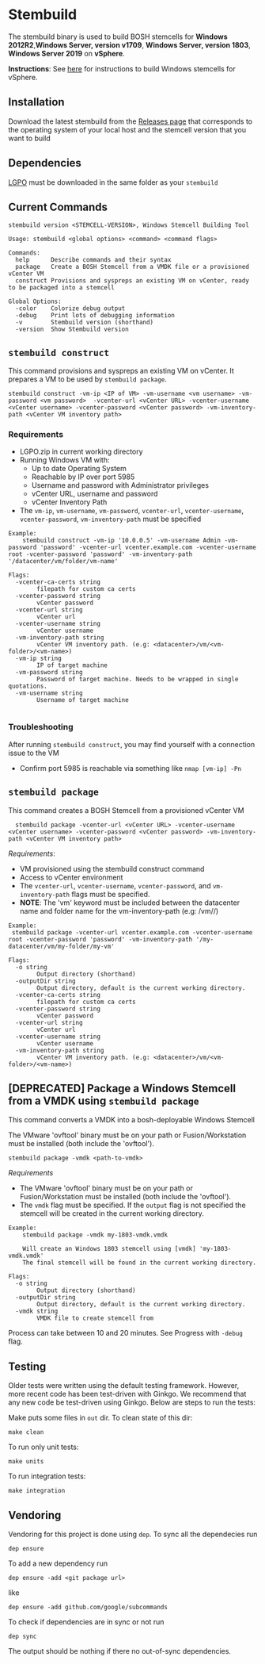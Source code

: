 # Stembuild

The stembuild binary is used to build BOSH stemcells for **Windows 2012R2**,**Windows Server, version v1709**, **Windows Server, version 1803**, **Windows Server 2019** on **vSphere**. 

**Instructions**: See [here](https://bosh.io/docs/windows-stemcell-create/) for instructions to build Windows stemcells for vSphere.

## Installation
Download the latest stembuild from the [Releases page](https://github.com/cloudfoundry-incubator/stembuild/releases) that corresponds to the operating system of your local host and the stemcell version that you want to build

## Dependencies
[LGPO](https://www.microsoft.com/en-us/download/details.aspx?id=55319) must be downloaded in the same folder as your `stembuild`

## Current Commands
```
stembuild version <STEMCELL-VERSION>, Windows Stemcell Building Tool

Usage: stembuild <global options> <command> <command flags>

Commands:
  help		Describe commands and their syntax
  package	Create a BOSH Stemcell from a VMDK file or a provisioned vCenter VM
  construct	Provisions and syspreps an existing VM on vCenter, ready to be packaged into a stemcell

Global Options:
  -color	Colorize debug output
  -debug	Print lots of debugging information
  -v		Stembuild version (shorthand)
  -version	Show Stembuild version

```
## `stembuild construct`

This command provisions and syspreps an existing VM on vCenter. It prepares a VM to be used by `stembuild package`.

```
stembuild construct -vm-ip <IP of VM> -vm-username <vm username> -vm-password <vm password>  -vcenter-url <vCenter URL> -vcenter-username <vCenter username> -vcenter-password <vCenter password> -vm-inventory-path <vCenter VM inventory path>
```

### Requirements
- LGPO.zip in current working directory
- Running Windows VM with:
	- Up to date Operating System
	- Reachable by IP over port 5985
	- Username and password with Administrator privileges
	- vCenter URL, username and password
	- vCenter Inventory Path
- The `vm-ip`, `vm-username`, `vm-password`, `vcenter-url`, `vcenter-username`, `vcenter-password`, `vm-inventory-path` must be specified

```
Example:
	stembuild construct -vm-ip '10.0.0.5' -vm-username Admin -vm-password 'password' -vcenter-url vcenter.example.com -vcenter-username root -vcenter-password 'password' -vm-inventory-path '/datacenter/vm/folder/vm-name'

Flags:
  -vcenter-ca-certs string
    	filepath for custom ca certs
  -vcenter-password string
    	vCenter password
  -vcenter-url string
    	vCenter url
  -vcenter-username string
    	vCenter username
  -vm-inventory-path string
    	vCenter VM inventory path. (e.g: <datacenter>/vm/<vm-folder>/<vm-name>)
  -vm-ip string
    	IP of target machine
  -vm-password string
    	Password of target machine. Needs to be wrapped in single quotations.
  -vm-username string
    	Username of target machine
	
```

### Troubleshooting
After running `stembuild construct`, you may find yourself with a connection issue to the VM
- Confirm port 5985 is reachable via something like `nmap [vm-ip] -Pn`


## `stembuild package`

This command creates a BOSH Stemcell from a provisioned vCenter VM 

```
  stembuild package -vcenter-url <vCenter URL> -vcenter-username <vCenter username> -vcenter-password <vCenter password> -vm-inventory-path <vCenter VM inventory path>
```

*Requirements*:
- VM provisioned using the stembuild construct command
- Access to vCenter environment
- The `vcenter-url`, `vcenter-username`, `vcenter-password`, and `vm-inventory-path` flags must be specified.
- **NOTE**: The 'vm' keyword must be included between the datacenter name and folder name for the vm-inventory-path (e.g: <datacenter>/vm/<vm-folder>/<vm-name>)
 
```
Example:
 stembuild package -vcenter-url vcenter.example.com -vcenter-username root -vcenter-password 'password' -vm-inventory-path '/my-datacenter/vm/my-folder/my-vm'

Flags:
  -o string
    	Output directory (shorthand)
  -outputDir string
    	Output directory, default is the current working directory.
  -vcenter-ca-certs string
    	filepath for custom ca certs
  -vcenter-password string
    	vCenter password
  -vcenter-url string
    	vCenter url
  -vcenter-username string
    	vCenter username
  -vm-inventory-path string
    	vCenter VM inventory path. (e.g: <datacenter>/vm/<vm-folder>/<vm-name>)
```

## [DEPRECATED] Package a Windows Stemcell from a VMDK using `stembuild package`

This command converts a VMDK into a bosh-deployable Windows Stemcell 

The VMware 'ovftool' binary must be on your path or Fusion/Workstation must be installed (both include the 'ovftool').

```
stembuild package -vmdk <path-to-vmdk>
```

*Requirements*
- The VMware 'ovftool' binary must be on your path or Fusion/Workstation must be installed (both include the 'ovftool').
- The `vmdk` flag must be specified.  If the `output` flag is not specified the stemcell will be created in the current working directory.

```
Example:
	stembuild package -vmdk my-1803-vmdk.vmdk
	
	Will create an Windows 1803 stemcell using [vmdk] 'my-1803-vmdk.vmdk'
	The final stemcell will be found in the current working directory.

Flags:
  -o string
    	Output directory (shorthand)
  -outputDir string
    	Output directory, default is the current working directory.
  -vmdk string
    	VMDK file to create stemcell from

```

Process can take between 10 and 20 minutes. See Progress with `-debug` flag.

## Testing

Older tests were written using the default testing framework.  However, more recent code
has been test-driven with Ginkgo.  We recommend that any new code be test-driven using Ginkgo.
Below are steps to run the tests:

Make puts some files in `out` dir. To clean state of this dir:
```
make clean
```
To run only unit tests:
```
make units
```
To run integration tests:
```
make integration
```


## Vendoring

Vendoring for this project is done using `dep`. 
To sync all the dependecies run
```
dep ensure
```

To add a new dependency run 
```
dep ensure -add <git package url>
```
like 
```
dep ensure -add github.com/google/subcommands
```

To check if dependencies are in sync or not run
```
dep sync
```
The output should be nothing if there no out-of-sync dependencies.
